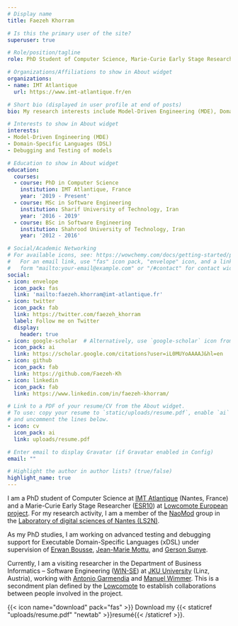 ```yaml
---
# Display name
title: Faezeh Khorram

# Is this the primary user of the site?
superuser: true

# Role/position/tagline
role: PhD Student of Computer Science, Marie-Curie Early Stage Researcher ([Lowcomote project](https://www.lowcomote.eu/))

# Organizations/Affiliations to show in About widget
organizations:
- name: IMT Atlantique
  url: https://www.imt-atlantique.fr/en

# Short bio (displayed in user profile at end of posts)
bio: My research interests include Model-Driven Engineering (MDE), Domain-Specific Languages (DSL) and Debugging and Testing of models.

# Interests to show in About widget
interests:
- Model-Driven Engineering (MDE)
- Domain-Specific Languages (DSL)
- Debugging and Testing of models

# Education to show in About widget
education:
  courses:
  - course: PhD in Computer Science
    institution: IMT Atlantique, France
    year: '2019 - Present'
  - course: MSc in Software Engineering
    institution: Sharif University of Technology, Iran
    year: '2016 - 2019'
  - course: BSc in Software Engineering
    institution: Shahrood University of Technology, Iran
    year: '2012 - 2016'

# Social/Academic Networking
# For available icons, see: https://wowchemy.com/docs/getting-started/page-builder/#icons
#   For an email link, use "fas" icon pack, "envelope" icon, and a link in the
#   form "mailto:your-email@example.com" or "/#contact" for contact widget.
social:
- icon: envelope
  icon_pack: fas
  link: 'mailto:faezeh.khorram@imt-atlantique.fr'
- icon: twitter
  icon_pack: fab
  link: https://twitter.com/faezeh_khorram
  label: Follow me on Twitter
  display:
    header: true
- icon: google-scholar  # Alternatively, use `google-scholar` icon from `ai` icon pack
  icon_pack: ai
  link: https://scholar.google.com/citations?user=iL0MUYoAAAAJ&hl=en
- icon: github
  icon_pack: fab
  link: https://github.com/Faezeh-Kh
- icon: linkedin
  icon_pack: fab
  link: https://www.linkedin.com/in/faezeh-khorram/

# Link to a PDF of your resume/CV from the About widget.
# To use: copy your resume to `static/uploads/resume.pdf`, enable `ai` icons in `params.toml`,
# and uncomment the lines below.
- icon: cv
  icon_pack: ai
  link: uploads/resume.pdf

# Enter email to display Gravatar (if Gravatar enabled in Config)
email: ""

# Highlight the author in author lists? (true/false)
highlight_name: true
---
```


I am a PhD student of Computer Science at [IMT Atlantique](https://www.imt-atlantique.fr/en) (Nantes, France) and 
a Marie-Curie Early Stage Researcher ([ESR10](https://www.lowcomote.eu/esr/10/)) at [Lowcomote European project](https://www.lowcomote.eu/).
For my research activity, I am a member of the [NaoMod](https://naomod.github.io/) group 
in the [Laboratory of digital sciences of Nantes (LS2N)](https://www.ls2n.fr/?lang=en).

As my PhD studies, I am working on advanced testing and debugging support for Executable Domain-Specific Languages (xDSL)
under supervision of [Erwan Bousse](https://bousse-e.univ-nantes.io/), [Jean-Marie Mottu](http://pagesperso.ls2n.fr/~mottu-jm/welcome-en.html), and [Gerson Sunye](https://sunye.github.io/).

Currently, I am a visiting researcher in the Department of Business Informatics – Software Engineering ([WIN-SE](https://se.jku.at/)) at [JKU University](https://www.jku.at/en) (Linz, Austria),
working with [Antonio Garmendia](https://se.jku.at/antonio-garmendia/) and [Manuel Wimmer](https://se.jku.at/manuel-wimmer/).
This is a secondment plan defined by the [Lowcomote](https://www.lowcomote.eu/) to establish collaborations between people involved in the project.

{{< icon name="download" pack="fas" >}} Download my {{< staticref "uploads/resume.pdf" "newtab" >}}resumé{{< /staticref >}}.
